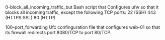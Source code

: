 
0-block_all_incoming_traffic_but
Bash script that Configures ufw so that it blocks all incoming traffic, except the following TCP ports:
22 (SSH)
443 (HTTPS SSL)
80 (HTTP)

100-port_forwarding
Ufc confinguration file that configures web-01 so that its firewall redirects port 8080/TCP to port 80/TCP.
